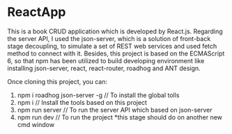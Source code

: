 # ReactApp
This is a book CRUD application which is developed by React.js. Regarding the server API, I used the json-server, which is a solution of front-back stage decoupling, to simulate a set of REST web services and used fetch method to connect with it. Besides, this project is based on the ECMAScript 6, so that npm has been utilized to build developing environment like installing json-server, react, react-router, roadhog and ANT design.

Once cloning this project, you can:
1. npm i roadhog json-server -g    // To install the global tolls
2. npm i                           // Install the tools based on this project
3. npm run server                  // To run the server API which based on json-server
4. npm run dev                     // To run the project *this stage should do on another new cmd window 
